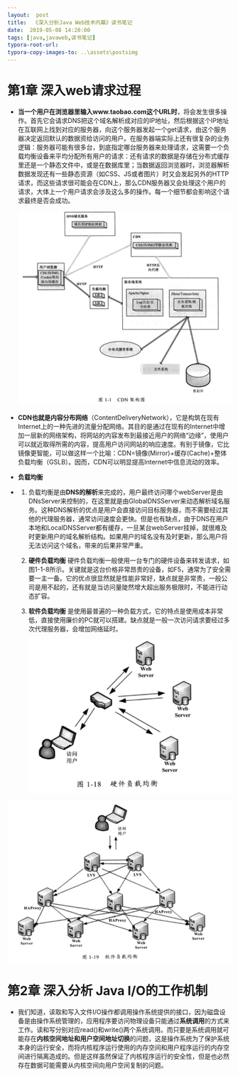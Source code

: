 ```yaml
---
layout:  post
title:  《深入分析Java Web技术内幕》读书笔记
date:  2019-05-08 14:20:00
tags: [java,javaweb,读书笔记]
typora-root-url: 
typora-copy-images-to: ..\assets\postsimg
---
```


# 第1章 深入web请求过程

 

- **当一个用户在浏览器里输入www.taobao.com这个URL时**，将会发生很多操作。首先它会请求DNS把这个域名解析成对应的IP地址，然后根据这个IP地址在互联网上找到对应的服务器，向这个服务器发起一个get请求，由这个服务器决定返回默认的数据资给访问的用户。在服务器端实际上还有很复杂的业务逻辑：服务器可能有很多台，到底指定哪台服务器来处理请求，这需要一个负载均衡设备来平均分配所有用户的请求：还有请求的数据是存储在分布式缓存里还是一个静态文件中，或是在数据库里；当数据返回浏览器时，浏览器解析数据发现还有一些静态资源（如CSS、JS或者图片）时又会发起另外的HTTP请求，而这些请求很可能会在CDN上，那么CDN服务器又会处理这个用户的请求，大体上一个用户请求会涉及这么多的操作。每一个细节都会影响这个请求最终是否会成功。

  ![计算机生成了可选文字: D、s域名服务 域名到地址映射 用户浏览器 CSS/JS/IMG ℃闐kie等局 部内容缓存 负载均衡 CDN CSS/JStIMG等静态资源 HITP反 向代理 服务端系统 Apache/Nginx 分布式緩存系統 JBowTomcatJJettY 图卜1 文件系统 数据库 CDN架构图](/../../../../assets/postsimg/clip_image001-1560242787353.png)

- **CDN也就是内容分布网络**（ContentDeliveryNetwork），它是构筑在现有Internet上的一种先进的流量分配网络。其目的是通过在现有的Internet中增加一层新的网络架构，将网站的内容发布到最接近用户的网络“边缘”，使用户可以就近取得所需的内容，提高用户访问网站的响应速度。有别于镜像，它比镜像更智能，可以做这样一个比喻：CDN=镜像(Mirror)+缓存(Cache)+整体负载均衡（GSLB）。因而，CDN可以明显提高Internet中信息流动的效率。

- **负载均衡** 

- 1. 负载均衡是由**DNS的解析**来完成的，用户最终访问哪个webServer是由DNsServer来控制的，在这里就是由GlobalDNSServer来动态解析域名服务。这种DNS解析的优点是用户会直接访问目标服务器，而不需要经过其他的代理服务器，通常访问速度会更快。但是也有缺点，由于DNS在用户本地和LocalDNSServer都有缓存，一旦某台webServer挂掉，就很难及时更新用户的域名解析结构。如果用户的域名没有及时更新，那么用户将无法访问这个域名，带来的后果非常严重。
  
  2. **硬件负载均衡**  硬件负载均衡一般使用一台专门的硬件设备来转发请求，如图1-1-8所示。关键就是这台价格非常昂贵的设备，如F5，通常为了安全需要一主一备。它的优点很显然就是性能非常好，缺点就是非常贵，一般公司是用不起的，还有就是当访问量陡然增大超出服务极限时，不能进行动态扩容。
  
  3. **软件负载均衡**  是使用最普遍的一种负载方式，它的特点是使用成本非常低，直接使用廉价的PC就可以搭建。缺点就是一般一次访问请求要经过多次代理服务器，会增加网络延时。
  
     
  
     ![访 同  图 卜 18 硬 件 负 均 衝 ](/../../../../assets/postsimg/clip_image001-1560242749944.png)

![HAProxy  web  Serv er  web  Server  t.vs  1-19  l.vs  Aero s  HA  web  Server  Web  Server ](/../../../../assets/postsimg/clip_image001-1560242733234.png)

# 第2章 深入分析 Java I/O的工作机制

- 我们知道，读取和写入文件I/O操作都调用操作系统提供的接口，因为磁盘设备是由操作系统管理的，应用程序要访问物理设备只能通过**系统调用**的方式来工作。读和写分别对应read()和write()两个系统调用。而只要是系统调用就可能存在**内核空间地址和用户空间地址切换**的问题，这是操作系统为了保护系统本身的运行安全，而将内核程序运行使用的内存空间和用户程序运行的内存空间进行隔离造成的。但是这样虽然保证了内核程序运行的安全性，但是也必然存在数据可能需要从内核空间向用户空间复制的问题。





